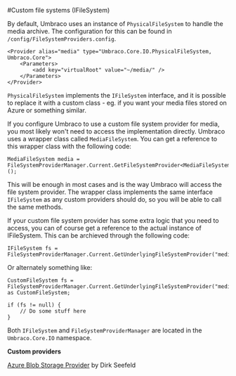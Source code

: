 #Custom file systems (IFileSystem)

By default, Umbraco uses an instance of `PhysicalFileSystem` to handle the media archive. The configuration for this can be found in `/config/FileSystemProviders.config`.

    <Provider alias="media" type="Umbraco.Core.IO.PhysicalFileSystem, Umbraco.Core">
        <Parameters>
            <add key="virtualRoot" value="~/media/" />
        </Parameters>
    </Provider>
    
`PhysicalFileSystem` implements the `IFileSystem` interface, and it is possible to replace it with a custom class - eg. if you want your media files stored on Azure or something similar.

If you configure Umbraco to use a custom file system provider for media, you most likely won't need to access the implementation directly. Umbraco uses a wrapper class called `MediaFileSystem`. You can get a reference to this wrapper class with the following code:

    MediaFileSystem media = FileSystemProviderManager.Current.GetFileSystemProvider<MediaFileSystem>();

This will be enough in most cases and is the way Umbraco will access the file system provider. The wrapper class implements the same interface `IFileSystem` as any custom providers should do, so you will be able to call the same methods.

If your custom file system provider has some extra logic that you need to access, you can of course get a reference to the actual instance of IFileSystem. This can be archieved through the following code:

    IFileSystem fs = FileSystemProviderManager.Current.GetUnderlyingFileSystemProvider("media");
    
Or alternately something like:

    CustomFileSystem fs = FileSystemProviderManager.Current.GetUnderlyingFileSystemProvider("media") as CustomFileSystem;
    
    if (fs != null) {
        // Do some stuff here
    }
    
Both `IFileSystem` and `FileSystemProviderManager` are located in the `Umbraco.Core.IO` namespace.

**Custom providers**

[Azure Blob Storage Provider](http://our.umbraco.org/projects/backoffice-extensions/azure-blob-storage-provider) by Dirk Seefeld
